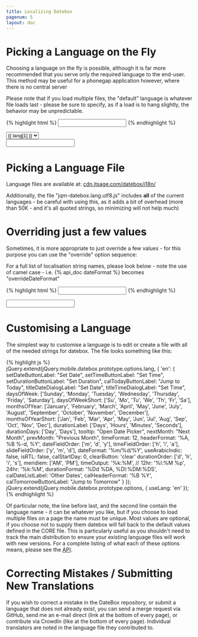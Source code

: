 ```yaml
---
title: Localizing Datebox
pagenum: 5
layout: doc
---
```


<script type="text/javascript" src="{{ site.i18n }}jqm-datebox.lang.utf8.js"></script>

# Picking a Language on the Fly

Choosing a language on the fly is possible, although it is far more recommended that
you serve only the required language to the end-user. This method may be useful for
a phonegap application however, where there is no central server

Please note that if you load multiple files, the "default" language is whatever file
loads last - please be sure to specify, as if a load is to hang slightly, the behavior
may be unpredictable.

{% highlight html %}
<input type="text" data-role="datebox" data-options='{"mode":"datebox", "useLang":"en"}'>
{% endhighlight %}

<div>
<select class="demopick" data-link="l1" data-opt="useLang">
{% for lang in site.data.doc.langmap %}<option value="{{ lang[0] }}">{{ lang[1] }}</option>{% endfor %}
</select>
</div>
<div><input type="text" id="l1" data-role="datebox" data-options='{"mode":"datebox", "useLang":"en", "useInline": true}'></div>


# Picking a Language File

Language files are available at: <a href="http://cdn.jtsage.com/datebox/i18n/">cdn.jtsage.com/datebox/i18n/</a>

Additionally, the file "jqm-datebox.lang.utf8.js" includes **all** of the current
languages - be careful with using this, as it adds a bit of overhead (more than 50K - 
and it's all quoted strings, so minimizing will not help much)

# Overriding just a few values

Sometimes, it is more appropriate to just override a few values - for this purpose
you can use the "override" option sequence:

For a full list of localisation string names, please look below - note the use of
camel case - i.e. {% api_doc dateFormat %} becomes "overrideDateFormat"

{% highlight html %}
<input type="text" data-role="datebox" 
   data-options='{"mode":"datebox", "overrideSetDateButtonLabel":"Update Date"}'>
{% endhighlight %}

<div><input type="text" data-role="datebox" data-options='{"mode":"datebox", "useLang":"en", "overrideSetDateButtonLabel":"Update Date"}'></div>


# Customising a Language
The simplest way to customise a language is to edit or create a file with all of
the needed strings for datebox.  The file looks something like this:

{% highlight js %}
jQuery.extend(jQuery.mobile.datebox.prototype.options.lang, {
  'en': {
    setDateButtonLabel: "Set Date",
    setTimeButtonLabel: "Set Time",
    setDurationButtonLabel: "Set Duration",
    calTodayButtonLabel: "Jump to Today",
    titleDateDialogLabel: "Set Date",
    titleTimeDialogLabel: "Set Time",
    daysOfWeek: ['Sunday', 'Monday', 'Tuesday', 'Wednesday', 'Thursday', 'Friday', 'Saturday'],
    daysOfWeekShort: ['Su', 'Mo', 'Tu', 'We', 'Th', 'Fr', 'Sa'],
    monthsOfYear: ['January', 'February', 'March', 'April', 'May', 'June', 'July', 'August', 'September', 'October', 'November', 'December'],
    monthsOfYearShort: ['Jan', 'Feb', 'Mar', 'Apr', 'May', 'Jun', 'Jul', 'Aug', 'Sep', 'Oct', 'Nov', 'Dec'],
    durationLabel: ['Days', 'Hours', 'Minutes', 'Seconds'],
    durationDays: ['Day', 'Days'],
    tooltip: "Open Date Picker",
    nextMonth: "Next Month",
    prevMonth: "Previous Month",
    timeFormat: 12,
    headerFormat: '%A, %B %-d, %Y',
    dateFieldOrder: ['m', 'd', 'y'],
    timeFieldOrder: ['h', 'i', 'a'],
    slideFieldOrder: ['y', 'm', 'd'],
    dateFormat: '%m/%d/%Y',
    useArabicIndic: false,
    isRTL: false,
    calStartDay: 0,
    clearButton: 'clear'
    durationOrder: ['d', 'h', 'i', 's'],
    meridiem: ['AM', 'PM'],
    timeOutput: '%k:%M', // 12hr: '%l:%M %p', 24hr: '%k:%M',
    durationFormat: '%Dd %DA, %Dl:%DM:%DS',
    calDateListLabel: 'Other Dates',
    calHeaderFormat: '%B %Y',
    calTomorrowButtonLabel: "Jump to Tomorrow"
  }
});
jQuery.extend(jQuery.mobile.datebox.prototype.options, {
  useLang: 'en'
});
{% endhighlight %}

Of particular note, the line before last, and the second line contain the language
name - it can be whatever you like, but if you choose to load multiple files on a page
the name must be unique.  Most values are optional, if you choose not to supply
them datebox will fall back to the default values defined in the CORE file.  This
is particularly useful as you shouldn't need to track the main distribution to ensure
your existing language files will work with new versions. For a complete listing
of what each of these options means, please see the [API](http://dev.jtsage.com/jQM-DateBox/api/).

# Correcting Mistakes / Submitting New Translations
If you wish to correct a mistake in the DateBox repository, or submit a language
that does not already exist, you can send a merge request via GitHub, send me an
e-mail direct (link at the bottom of every page), or contribute via CrowdIn (like
at the bottom of every page). Individual translators are noted in the language file
they contributed to.
